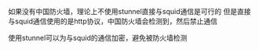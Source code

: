 如果没有中国防火墙，理论上不使用stunnel直接与squid通信是可行的
但是直接与squid通信使用的是http协议，中国防火墙会检测到，然后禁止通信

使用stunnel可以为与squid的通信加密，避免被防火墙检测

